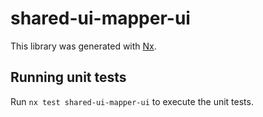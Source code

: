 # shared-ui-mapper-ui

This library was generated with [Nx](https://nx.dev).

## Running unit tests

Run `nx test shared-ui-mapper-ui` to execute the unit tests.
